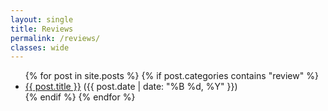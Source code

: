 ```yaml
---
layout: single
title: Reviews
permalink: /reviews/
classes: wide
---
```


<ul>
  {% for post in site.posts %}
    {% if post.categories contains "review" %}
      <li>
        <a href="{{ post.url | relative_url }}">{{ post.title }}</a>
        <span>({{ post.date | date: "%B %d, %Y" }})</span>
      </li>
    {% endif %}
  {% endfor %}
</ul>